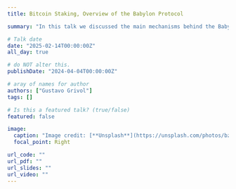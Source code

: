 ```yaml
---
title: Bitcoin Staking, Overview of the Babylon Protocol

summary: "In this talk we discussed the main mechanisms behind the Babylon Protocol, functionalities and implications for the Bitcoin Ecossystem."

# Talk date
date: "2025-02-14T00:00:00Z"
all_day: true

# do NOT alter this.
publishDate: "2024-04-04T00:00:00Z"

# aray of names for author
authors: ["Gustavo Grivol"]
tags: []

# Is this a featured talk? (true/false)
featured: false

image:
  caption: "Image credit: [**Unsplash**](https://unsplash.com/photos/bzdhc5b3Bxs)"
  focal_point: Right

url_code: ""
url_pdf: ""
url_slides: ""
url_video: ""
---
```

